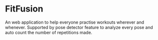 # FitFusion
An web application to help everyone practise workouts wherever and whenever. Supported by pose detector feature to analyze every pose and auto count the number of repetitions made.

